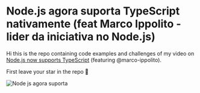 # Node.js agora suporta TypeScript nativamente (feat Marco Ippolito - lider da iniciativa no Node.js)

Hi this is the repo containing code examples and challenges of my video on [Node.js now supports TypeScript](https://youtu.be/lXX4KID-vow) (featuring @marco-ippolito).

First leave your star in the repo 🌟


![Node js agora suporta](https://github.com/user-attachments/assets/fc669099-6da7-47fe-aa46-7e6955716a21)
